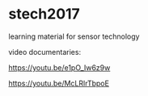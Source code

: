 # stech2017
learning material for sensor technology

video documentaries: 

https://youtu.be/e1pO_Iw6z9w

https://youtu.be/McLRlrTbpoE
